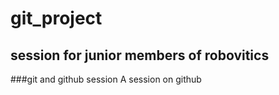 # git_project
## session for junior members of robovitics
###git and github session
A session on github
